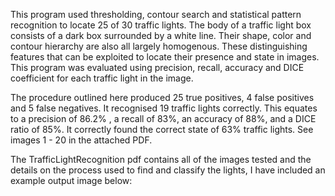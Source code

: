 This program used thresholding, contour search and statistical pattern recognition to locate 25 of 30 traffic lights. The body of a traffic light box consists of a dark box surrounded by a white line. Their shape, color and contour hierarchy are also all largely homogenous. These distinguishing features that can be exploited to locate their presence and state in images. This program was evaluated using precision, recall, accuracy and DICE coefficient for each traffic light in the image.

The procedure outlined here produced 25 true positives, 4 false positives and 5 false negatives. It recognised 19 traffic lights correctly. This equates to a precision of 86.2% , a recall of 83%, an accuracy of 88%, and a DICE ratio of 85%. It correctly found the correct state of 63% traffic lights. See images 1 - 20 in the attached PDF.

The TrafficLightRecognition pdf contains all of the images tested and the details on the process used to find and classify the lights, I have included an example output image below: 

 

